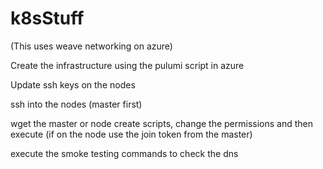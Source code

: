 # k8sStuff

(This uses weave networking on azure)

Create the infrastructure using the pulumi script in azure

Update ssh keys on the nodes

ssh into the nodes (master first)

wget the master or node create scripts, change the permissions and then execute (if on the node use the join token from the master)

execute the smoke testing commands to check the dns



